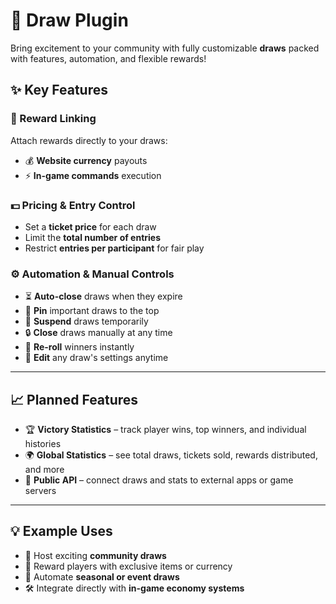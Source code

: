 # 🎯 Draw Plugin

Bring excitement to your community with fully customizable **draws** packed with features, automation, and flexible rewards!  

## ✨ Key Features

### 🎁 Reward Linking
Attach rewards directly to your draws:
- 💰 **Website currency** payouts
- ⚡ **In-game commands** execution

### 💵 Pricing & Entry Control
- Set a **ticket price** for each draw
- Limit the **total number of entries**
- Restrict **entries per participant** for fair play

### ⚙️ Automation & Manual Controls
- ⏳ **Auto-close** draws when they expire
- 📌 **Pin** important draws to the top
- 🚫 **Suspend** draws temporarily
- 🔒 **Close** draws manually at any time
- 🎲 **Re-roll** winners instantly
- 📝 **Edit** any draw's settings anytime

---

## 📈 Planned Features
- 🏆 **Victory Statistics** – track player wins, top winners, and individual histories
- 🌍 **Global Statistics** – see total draws, tickets sold, rewards distributed, and more
- 🔗 **Public API** – connect draws and stats to external apps or game servers

---

## 💡 Example Uses
- 🎉 Host exciting **community draws**
- 🏅 Reward players with exclusive items or currency
- 📆 Automate **seasonal or event draws**
- 🛠 Integrate directly with **in-game economy systems**
